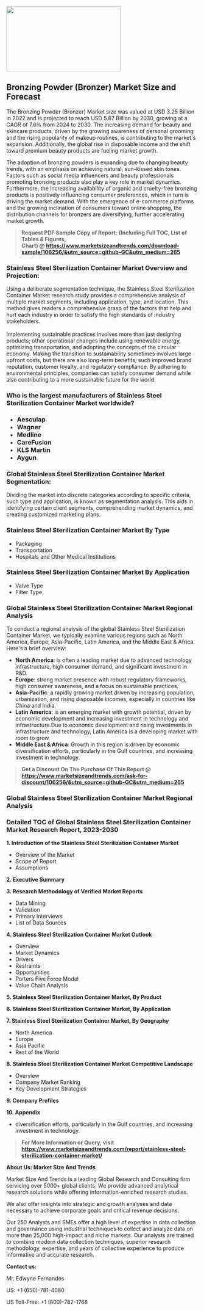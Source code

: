 <p><img class="alignnone size-medium wp-image-20088" src="https://ffe5etoiles.com/wp-content/uploads/2024/12/MST1-300x171.png" alt="" width="300" height="171" /></p><h2>Bronzing Powder (Bronzer) Market Size and Forecast</h2><p>The Bronzing Powder (Bronzer) Market size was valued at USD 3.25 Billion in 2022 and is projected to reach USD 5.87 Billion by 2030, growing at a CAGR of 7.6% from 2024 to 2030. The increasing demand for beauty and skincare products, driven by the growing awareness of personal grooming and the rising popularity of makeup routines, is contributing to the market's expansion. Additionally, the global rise in disposable income and the shift toward premium beauty products are fueling market growth.</p><p>The adoption of bronzing powders is expanding due to changing beauty trends, with an emphasis on achieving natural, sun-kissed skin tones. Factors such as social media influencers and beauty professionals promoting bronzing products also play a key role in market dynamics. Furthermore, the increasing availability of organic and cruelty-free bronzing products is positively influencing consumer preferences, which in turn is driving the market demand. With the emergence of e-commerce platforms and the growing inclination of consumers toward online shopping, the distribution channels for bronzers are diversifying, further accelerating market growth.</p></p><blockquote id="" class=""><strong>Request PDF Sample Copy of Report: (Including Full TOC, List of Tables &amp; Figures, Chart)&nbsp;@&nbsp;<strong><a href="https://www.marketsizeandtrends.com/download-sample/106256/&utm_source=github-GC&utm_medium=265" target="_blank">https://www.marketsizeandtrends.com/download-sample/106256/&utm_source=github-GC&utm_medium=265</a></strong></strong></blockquote><h3 id="" class="">Stainless Steel Sterilization Container Market&nbsp;Overview and Projection:</h3><p id="" class="">Using a deliberate segmentation technique, the Stainless Steel Sterilization Container Market research study provides a comprehensive analysis of multiple market segments, including application, type, and location. This method gives readers a comprehensive grasp of the factors that help and hurt each industry in order to satisfy the high standards of industry stakeholders. <br /> <br />Implementing sustainable practices involves more than just designing products; other operational changes include using renewable energy, optimizing transportation, and adopting the concepts of the circular economy. Making the transition to sustainability sometimes involves large upfront costs, but there are also long-term benefits, such improved brand reputation, customer loyalty, and regulatory compliance. By adhering to environmental principles, companies can satisfy consumer demand while also contributing to a more sustainable future for the world.</p><h3 id="" class="">Who is the largest manufacturers of&nbsp;Stainless Steel Sterilization Container Market worldwide?</h3><h3 class=""><p><ul><li>Aesculap </li><li> Wagner </li><li> Medline </li><li> CareFusion </li><li> KLS Martin </li><li> Aygun</li></ul></p></h3><h3 id="" class="">Global&nbsp;Stainless Steel Sterilization Container Market Segmentation:</h3><p id="" class="">Dividing the market into discrete categories according to specific criteria, such type and application, is known as segmentation analysis. This aids in identifying certain client segments, comprehending market dynamics, and creating customized marketing plans.</p><h3 id="" class="">Stainless Steel Sterilization Container Market&nbsp;By Type</h3><p><p><ul><li>Packaging</li><li> Transportation</li><li> Hospitals and Other Medical Institutions</p></li></ul></p></p><h3 id="" class="">Stainless Steel Sterilization Container Market&nbsp;By Application</h3><p class=""><p><ul><li>Valve Type</li><li> Filter Type</li></ul></p></p><h3 id="" class="">Global Stainless Steel Sterilization Container Market Regional Analysis</h3><p id="" class="">To conduct a regional analysis of the global Stainless Steel Sterilization Container Market, we typically examine various regions such as North America, Europe, Asia-Pacific, Latin America, and the Middle East &amp; Africa. Here's a brief overview:</p><ul><li><strong>North America</strong>: is often a leading market due to advanced technology infrastructure, high consumer demand, and significant investment in R&amp;D.</li><li><strong>Europe</strong>: strong market presence with robust regulatory frameworks, high consumer awareness, and a focus on sustainable practices.</li><li><strong>Asia-Pacific</strong>: a rapidly growing market driven by increasing population, urbanization, and rising disposable incomes, especially in countries like China and India.</li><li><strong>Latin America</strong>: is an emerging market with growth potential, driven by economic development and increasing investment in technology and infrastructure.Due to economic development and rising investments in infrastructure and technology, Latin America is a developing market with room to grow.</li><li><strong>Middle East &amp; Africa</strong>: Growth in this region is driven by economic diversification efforts, particularly in the Gulf countries, and increasing investment in technology.</li></ul><blockquote id="" class=""><strong>Get a Discount On The Purchase Of This Report @ <strong><a href="https://www.marketsizeandtrends.com/ask-for-discount/106256/&utm_source=github-GC&utm_medium=265" target="_blank">https://www.marketsizeandtrends.com/ask-for-discount/106256/&utm_source=github-GC&utm_medium=265</a></strong></strong></blockquote><h3 id="" class="">Global Stainless Steel Sterilization Container Market Regional Analysis</h3><h3 id="" class="">Detailed TOC of Global Stainless Steel Sterilization Container Market Research Report, 2023-2030</h3><p id="" class=""><strong>1. Introduction of the Stainless Steel Sterilization Container Market</strong></p><ul><li>Overview of the Market</li><li>Scope of Report</li><li>Assumptions</li></ul><p id="" class=""><strong>2. Executive Summary</strong></p><p id="" class=""><strong>3. Research Methodology of Verified Market Reports</strong></p><ul><li>Data Mining</li><li>Validation</li><li>Primary Interviews</li><li>List of Data Sources</li></ul><p id="" class=""><strong>4. Stainless Steel Sterilization Container Market Outlook</strong></p><ul><li>Overview</li><li>Market Dynamics</li><li>Drivers</li><li>Restraints</li><li>Opportunities</li><li>Porters Five Force Model</li><li>Value Chain Analysis</li></ul><p id="" class=""><strong>5. Stainless Steel Sterilization Container Market, By Product</strong></p><p id="" class=""><strong>6. Stainless Steel Sterilization Container Market, By Application</strong></p><p id="" class=""><strong>7. Stainless Steel Sterilization Container Market, By Geography</strong></p><ul><li>North America</li><li>Europe</li><li>Asia Pacific</li><li>Rest of the World</li></ul><p id="" class=""><strong>8. Stainless Steel Sterilization Container Market Competitive Landscape</strong></p><ul><li>Overview</li><li>Company Market Ranking</li><li>Key Development Strategies</li></ul><p id="" class=""><strong>9. Company Profiles</strong></p><p id="" class=""><strong>10. Appendix</strong></p><ul><li>diversification efforts, particularly in the Gulf countries, and increasing investment in technology.</li></ul><blockquote id="" class=""><strong>For More Information or Query, visit <strong><strong><a href="https://www.marketsizeandtrends.com/report/stainless-steel-sterilization-container-market/" target="_blank">https://www.marketsizeandtrends.com/report/stainless-steel-sterilization-container-market/</a></strong></strong></strong></blockquote><p id="" class=""><strong>About Us: Market Size And Trends</strong></p><p id="" class="">Market Size And Trends is a leading Global Research and Consulting firm servicing over 5000+ global clients. We provide advanced analytical research solutions while offering information-enriched research studies.</p><p id="" class="">We also offer insights into strategic and growth analyses and data necessary to achieve corporate goals and critical revenue decisions.</p><p id="" class="">Our 250 Analysts and SMEs offer a high level of expertise in data collection and governance using industrial techniques to collect and analyze data on more than 25,000 high-impact and niche markets. Our analysts are trained to combine modern data collection techniques, superior research methodology, expertise, and years of collective experience to produce informative and accurate research.</p><p id="" class=""><strong>Contact us:</strong></p><p id="" class="">Mr. Edwyne Fernandes</p><p id="" class="">US: +1 (650)-781-4080</p><p id="" class="">US Toll-Free: +1 (800)-782-1768</p>
